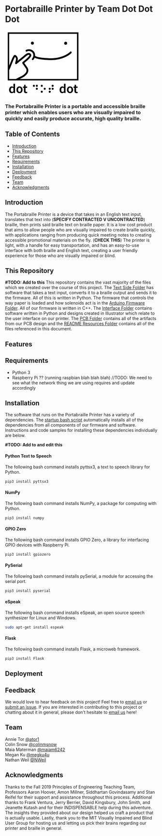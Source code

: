 # Portabraille Printer by Team Dot Dot Dot

<img src="https://github.com/maiam6242/braille-printer/blob/master/README%20Resources/smileLogo2.JPG" alt="Team dot dot dot logo" width="250"/>

### The Portabraille Printer is a portable and accessible braille printer which enables users who are visually impaired to quickly and easily produce accurate, high quality braille.

## Table of Contents
- [Introduction](#Introduction "Introduction")
- [This Repository](#This-Repository "This Repository") 
- [Features](#Features "Features") 
- [Requirements](#Requirements "Requirements")
- [Installation](#Installation "Installation")  
- [Deployment](#Deployment "Deployment")
- [Feedback](#Feedback "Feedback") 
- [Team](#Team "Team")  
- [Acknowledgments](#Acknowledgments "Acknowledgments") 

## Introduction
The Portabraille Printer is a device that takes in an English text input, translates that text into (**SPECIFY CONTRACTED V UNCONTRACTED**) braille, then prints said braille text on braille paper. It is a low cost product that aims to allow people who are visually impaired to create braille quickly, with applications ranging from producing quick meeting notes to creating accessible promotional materials on the fly. (**CHECK THIS**) The printer is light, with a handle for easy transportation, and has an easy-to-use interface with both braille and English text, creating a user friendly experience for those who are visually impaired or blind.

## This Repository
**#TODO: Add to this**
This repository contains the vast majority of the files which we created over the course of this project. The [Text Side Folder](https://github.com/maiam6242/braille-printer/tree/master/Text%20Side "Text Side Folder") has software that takes a text input, converts it to a braille output and sends it to the firmware. All of this is written in Python. The firmware that controls the way paper is loaded and how solenoids act is in the [Arduino Firmware Folder](https://github.com/maiam6242/braille-printer/tree/master/ArduinoFirmware "Arduino Firmware Folder"). All of our firmware is written in C++. The [Interface Folder](https://github.com/maiam6242/braille-printer/tree/master/Interface "Interface Folder") contains software written in Python and designs created in Illustrator which relate to the user interface on our printer. The [PCB Folder](https://github.com/maiam6242/braille-printer/tree/master/PCB "PCB Folder") contains all of the artifacts from our PCB design and the [README Resources Folder](https://github.com/maiam6242/braille-printer/tree/master/README%20Resources "README Resources Folder") contains all of the files referenced in this document.

## Features 


## Requirements

- Python 3 
- Raspberry Pi ?? (running raspbian blah blah blah) //TODO: We need to see what the network thing we are using requires and update accordingly

## Installation
The software that runs on the Portabraille Printer has a variety of dependencies. The [startup bash script](https://github.com/maiam6242/braille-printer/blob/master/startup.bash "Startup Bash Script") automatically installs all of the dependencies from all components of our firmware and software. Instructions and code samples for installing these dependencies individually are below. 

**#TODO: Add to and edit this**
#### Python Text to Speech
The following bash command installs pyttsx3, a text to speech library for Python. 
``` bash
pip3 install pyttsx3
```

#### NumPy
The following bash command installs NumPy, a package for computing with Python. 
``` bash
pip3 install numpy
```

#### GPIO Zero
The following bash command installs GPIO Zero, a library for interfacing GPIO devices with Raspberry Pi.
``` bash
pip3 install gpiozero
```

#### PySerial
The following bash command installs pySerial, a module for accessing the serial port.
``` bash
pip3 install pyserial
```

#### eSpeak
The following bash command installs eSpeak, an open source speech synthesizer for Linux and Windows.
```bash
sudo apt-get install espeak
```

#### Flask
The following bash command installs Flask, a microweb framework.
```bash
pip3 install Flask
```

## Deployment


## Feedback
We would love to hear feedback on this project! Feel free to [email us](mailto:mmaterman@olin.edu "mmaterman@olin.edu") or [submit an issue](https://github.com/maiam6242/braille-printer/issues/new/choose "New Issue Request"). If you are interested in contributing to this project or chatting about it in general, please don't hesitate to [email us](mailto:mmaterman@olin.edu "mmaterman@olin.edu") here!

## Team
Annie Tor [@ator1](https://github.com/ator1 "Annie's GitHub")   
Colin Snow [@colinmsnow](https://github.com/colinmsnow "Colin's GitHub")  
Maia Materman [@maiam6242](https://github.com/maiam6242 "Maia's GitHub")  
Megan Ku [@megku4u](https://github.com/megku4u "Megan's GitHub")  
Nathan Weil [@NWeil](https://github.com/NWeil "Nathan's GitHub")  

## Acknowledgments
Thanks to the Fall 2019 Principles of Engineering Teaching Team, Professors Aaron Hoover, Amon Millner, Siddhartan Govindasamy and Stan Reifel for their support and assistance throughout this process. Additional thanks to Frank Ventura, Jerry Berrier, David Kingsbury, John Smith, and Jeanette Kutash and for their INDISPENSABLE help during this adventure. The insights they provided about our design helped us craft a product that is actually usable. Lastly, thank you to the MIT Visually Impaired and Blind User Group for hosting us and letting us pick their brains regarding our printer and braille in general.
